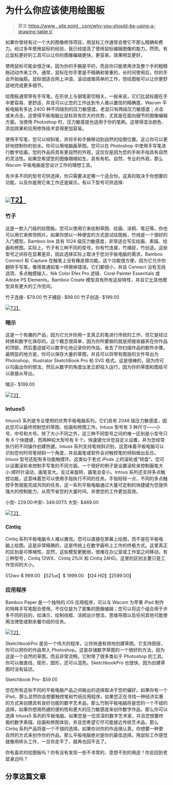 # 为什么你应该使用绘图板

> 原文:[https://www . site point . com/why-you-should-be-using-a-drawing-table t/](https://www.sitepoint.com/why-you-should-be-using-a-drawing-tablet/)

如果你曾经有过一个大的图像修饰项目，用鼠标工作通常会使它不那么精确和费力。经过多年使用鼠标的经验，我已经提高了使用鼠标编辑图像的能力。然而，有比鼠标更好的工具可以让你的图像编辑更快，更容易，效果明显更好。

使用鼠标可能会很乏味，因为你的手腕是平的，而且你只能使用涉及整个手的粗糙拖动动作来工作。通常，鼠标在你手里是不精确和笨重的，长时间使用后，你的手会开始抽筋。鼠标很适合网上冲浪、滚动或做简单的工作，但绘图板可以让你更舒适地完成更多细节。

绘图板通常带有手写笔，在形状上与钢笔密切相关。一般来说，它们比鼠标握在手中更容易、更舒适，并且可以让您的工作达到令人难以置信的精确度。Wacom 平板电脑有多达 2400 种不同级别的压力敏感度。老鼠只有两级压力敏感度；点击或未点击。这使得平板电脑比鼠标具有巨大的优势，尤其是在面向细节的图像编辑方面。当使用 Photoshop 时，压力敏感度也适用于你的笔刷。这使得混合颜色、添加效果和应用修饰技术变得更加容易。

使用手写笔，您可以倾斜笔，并将手和手腕移动到自然的绘图位置。这让你可以更好地控制你的划水。你可以用电脑画草图。您可以在 Photoshop 中使用手写笔进行数字绘画，您的作品将具有更自然的外观，这仅仅是因为您的手和手指具有自然的灵活性。如果您希望您的图像栩栩如生，具有有机、自然、专业的外观，那么 Wacom 平板电脑是您设计工作的理想工具。

有许多不同的型号可供选择，你只需要决定哪一个适合你。这真的取决于你想要的功能，以及你是用它来工作还是娱乐。有以下型号可供选择:

## [![](../Images/c7d0fa6c7f9bf8458b913a5666bdb891.png)T2】](https://www.sitepoint.com/wp-content/uploads/2012/03/Bamboocreate.jpg)

### 竹子

这是一款入门级的绘图板。您可以使用它来绘制草图、绘画、涂鸦、笔记等。你也可以用它来修饰照片。如果你想以一种便宜的方式尝试绘图板，竹线是一个很好的入门模型。Bamboo line 具有 1024 级压力敏感度，非常适合写实绘画、素描、绘画和修图。实际上，竹子有三种不同的型号。你有竹连接，竹捕捉，竹创造。这些型号之间存在显著差异，因此选择实际上取决于您对平板电脑的需求。Bamboo Connect 和 Capture 在触笔上没有橡皮擦功能。这个功能很方便，因为它允许你翻转手写笔，像用普通铅笔一样擦掉错误。它们都很小，并且 Connect 没有无线选项、多点触摸输入、Nik Color Efex Pro 滤镜、Corel Painter Essentials 或 Adobe PS Elements。Bamboo Create 模型具有所有这些特性，并且它比其他模型具有更大的工作空间。

竹子连接- $79.00
竹子捕捉- $99.00
竹子创造- $199.00

[![](../Images/2cd3883a5e344200b2f0ec547d000839.png)T2】](https://www.sitepoint.com/wp-content/uploads/2012/03/Inkling.jpg)

### 暗示

这是一个有趣的产品，因为它允许你用一支真正的笔进行传统的工作，但它是经过转换和数字化保存的。这个概念很简单，因为你所要做的就是把接收器夹在你作品的顶部，然后墨迹就可以数字化地记录你的作品，省去了你扫描作品的额外步骤。最明显的地方是，你可以保存大量的草图，并且可以将带有图层的文件导出为 Photoshop、Illustrator SketchBook Pro 和 SVG 格式。这是很棒的，因为你可以勾画出你的想法，然后从数字的角度出发立即投入运行，因为你的草图和图纸可以直接从导出。

暗示- $199.00

[![](../Images/f39a26eb60c4fe17f9d291f1356994d0.png)T2】](https://www.sitepoint.com/wp-content/uploads/2012/03/intuos5med.jpg)

### Intuos5

Intuos5 系列是专业使用的优秀平板电脑系列。它们具有 2048 级压力敏感度，因此您可以最终控制您的草图、绘画和修图工作。Intuos 型号有 3 种尺寸——小号、中号和大号。除了大小不同之外，这三种不同型号之间的唯一区别是小型号只有 6 个快捷键，而两种较大型号有 8 个。快速键允许您自定义设置，并为您经常执行的不同操作创建热键。Intuos 系列支持笔倾斜识别，这意味着平板电脑可以识别您何时将笔倾斜一个角度，并且画笔或软件会对触控笔的倾斜做出反应。Intuos 型号还配有多功能触摸环。这类似于老式 iPods 上的滚轮或“转盘”。您可以设置滚轮来控制手写笔的不同方面。一个很好的例子是设置滚轮来控制画笔大小:顺时针滚动，画笔变大。反过来旋转，画笔会变小。Intous 系列还支持多点触控功能，这意味着您可以使用手指执行不同的任务。手指轻轻一点，不同的多点触控手势就能完成共同的任务。这一系列平板电脑通过大量可定制的快捷键为您提供强大的控制能力，从而节省您的大量时间，并使您的工作更加高效。

小型- $229.00
中型-$ 349.00T5 大型- $469.00

[![](../Images/47f85b9ab6f42fd31fd4e64a498fd344.png)T2】](https://www.sitepoint.com/wp-content/uploads/2012/03/Cintiq12WX-1.jpg)

### Cintiq

Cintiq 系列平板电脑令人难以置信。您可以直接在屏幕上绘图，而不是在平板电脑上绘图。这是非常精确的，这是传统上在数字画布上工作的终极方式。这里真正的区别是可移植性。显然，这些模型更脆弱，很难在办公室或工作室之间移动。有三种型号，Cintiq 12WX、Cintiq 21UX 和 Cintiq 24HD。这里的区别主要只是工作空间的大小。

512wx-$ 999.00
【521ux】$ 1999.00
【t24 HD】【2599.00】

### 应用程序

Bamboo Paper 是一个独特的 iOS 应用程序，可以与 Wacom 为苹果 iPad 制作的特殊手写笔配合使用。不仅仅是为了密集的图像编辑；您可以将这个组合用于许多不同的目的，如演示、绘制线框、涂鸦设计想法、思维导图以及任何其他可能使用法律垫或剩余餐巾纸的任务。

[![](../Images/7cec4c0bc9a1191c506111bb894abdcd.png)T2】](https://www.sitepoint.com/wp-content/uploads/2012/03/Sketchbookpro.png)

SketchbookPro 是另一个伟大的程序，让你快速有效地创建草图。它支持图层，你可以把你的作品带入 Photoshop。这是存储数字草图的一个很好的方法，因为这是一个自然的草图，而且非常流畅。它附带了很多类似于 Photoshop 的工具。你可以做直线，矩形，圆形，还可以混色。SketchbookPro 也很快，因为创建草图时没有延迟。

Sketchbook Pro- $59.00

您在所有这些不同的平板电脑产品之间做出的选择取决于您的偏好。如果你有一个 iPad，那么显然你会想要触控笔和竹纸应用程序。如果您正在寻找一种经济实惠的方式来创建具有良好功能的数字艺术品，那么竹制平板电脑将是您的一个不错的选择。如果你想用热键的便利性和更大的压力敏感度来创作数字作品，那么你可以选择 Intuos5 系列的平板电脑。如果您是一位资深的数字艺术家，并且您想要终极的数字素描、绘画和修图体验，并且您希望它尽可能接近传统艺术品，那么 Cintiq 系列产品将是一个不错的选择。如果你对你的作品很认真，你想要一种更自然的方式来创作你的作品，那么平板电脑绝对是你的最佳选择。用鼠标工作感觉就像用砖头工作，一旦你走平了，就再也回不去了。

你有喜欢的绘图板吗？你有没有发现一些不寻常的，意想不到的用途？你会回到老鼠身边吗？

## 分享这篇文章